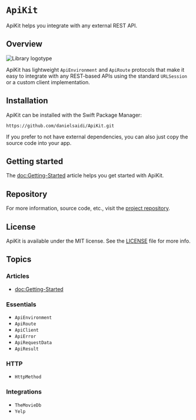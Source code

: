 # ``ApiKit``

ApiKit helps you integrate with any external REST API.


## Overview

![Library logotype](Logo.png)

ApiKit has lightweight ``ApiEnvironment`` and ``ApiRoute`` protocols that make it easy to integrate with any REST-based APIs using the standard `URLSession` or a custom client implementation. 



## Installation

ApiKit can be installed with the Swift Package Manager:

```
https://github.com/danielsaidi/ApiKit.git
```

If you prefer to not have external dependencies, you can also just copy the source code into your app.



## Getting started

The <doc:Getting-Started> article helps you get started with ApiKit.



## Repository

For more information, source code, etc., visit the [project repository][Repository].



## License

ApiKit is available under the MIT license. See the [LICENSE][License] file for more info.



## Topics

### Articles

- <doc:Getting-Started>

### Essentials

- ``ApiEnvironment``
- ``ApiRoute``
- ``ApiClient``
- ``ApiError``
- ``ApiRequestData``
- ``ApiResult``

### HTTP

- ``HttpMethod``

### Integrations

- ``TheMovieDb``
- ``Yelp``



[License]: https://github.com/danielsaidi/ApiKit/blob/master/LICENSE
[Repository]: https://github.com/danielsaidi/ApiKit
